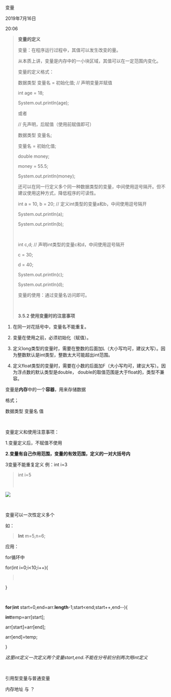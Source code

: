 变量

2019年7月16日

20:06

> **变量的定义**
>
> 变量：在程序运行过程中，其值可以发生改变的量。
>
> 从本质上讲，变量是内存中的一小块区域，其值可以在一定范围内变化。
>
> 变量的定义格式：
>
> 数据类型 变量名 = 初始化值; // 声明变量并赋值
>
> int age = 18;
>
> System.out.println(age);
>
> 或者
>
> // 先声明，后赋值（使用前赋值即可）
>
> 数据类型 变量名;
>
> 变量名 = 初始化值;
>
> double money;
>
> money = 55.5;
>
> System.out.println(money);
>
> 还可以在同一行定义多个同一种数据类型的变量，中间使用逗号隔开。但不建议使用这种方式，降低程序的可读性。
>
> int a = 10, b = 20; // 定义int类型的变量a和b，中间使用逗号隔开
>
> System.out.println(a);
>
> System.out.println(b);
>
> ​
>
> int c,d; // 声明int类型的变量c和d，中间使用逗号隔开
>
> c = 30;
>
> d = 40;
>
> System.out.println(c);
>
> System.out.println(d);
>
> 变量的使用：通过变量名访问即可。
>
>  
>
> **3.5.2 使用变量时的注意事项**

1.  在同一对花括号中，变量名不能重复。

2.  变量在使用之前，必须初始化（赋值）。

3.  定义long类型的变量时，需要在整数的后面加L（大小写均可，建议大写）。因为整数默认是int类型，整数太大可能超出int范围。

4.  定义float类型的变量时，需要在小数的后面加F（大小写均可，建议大写）。因为浮点数的默认类型是double， double的取值范围是大于float的，类型不兼容。

变量是**内存**中的一个**容器**，用来存储数据

格式；

数据类型 变量名 值

 

变量定义和使用注意事项：

1.变量定义后，不赋值不使用

**2.变量有自己作用范围，变量的有效范围，定义的一对大括号内**

3变量不能重复定义 例：int i=3

> int i=5
>
>  

![](019_变量_000.png)

 

变量可以一次性定义多个

如：

> **Int** m=5,n=6;

应用：

for循环中

for(int i=0;i\<10;i++){

>  

}

 

**for**(**int** start=0,end=arr.**length**-1;start\<end;start++,end\--){

**int**temp=arr\[start\];

arr\[start\]=arr\[end\];

arr\[end\]=temp;

}

*这里int定义一次定义两个变量start,end.不能在分号前分别两次用int定义*

 

引用型变量与普通变量

内存地址 与 ？

 

 

 
